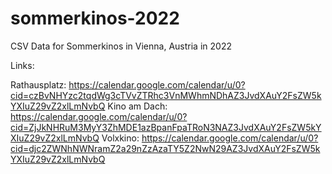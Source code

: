 # sommerkinos-2022
CSV Data for Sommerkinos in Vienna, Austria in 2022

Links: 

Rathausplatz: https://calendar.google.com/calendar/u/0?cid=czBvNHYzc2tqdWg3cTVvZTRhc3VnMWhmNDhAZ3JvdXAuY2FsZW5kYXIuZ29vZ2xlLmNvbQ
Kino am Dach: https://calendar.google.com/calendar/u/0?cid=ZjJkNHRuM3MyY3ZhMDE1azBpanFpaTRoN3NAZ3JvdXAuY2FsZW5kYXIuZ29vZ2xlLmNvbQ
Volxkino: https://calendar.google.com/calendar/u/0?cid=djc2ZWNhNWNramZ2a29nZzAzaTY5Z2NwN29AZ3JvdXAuY2FsZW5kYXIuZ29vZ2xlLmNvbQ
